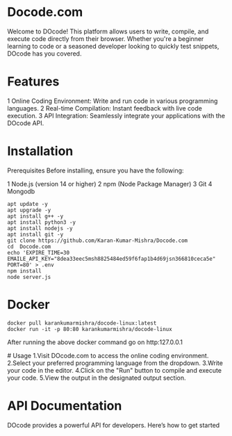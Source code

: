 # Docode.com

Welcome to DOcode! This platform allows users to write, compile, and execute code directly from their browser. Whether you're a beginner learning to code or a seasoned developer looking to quickly test snippets, DOcode has you covered.

# Features
1 Online Coding Environment: Write and run code in various programming languages.
2 Real-time Compilation: Instant feedback with live code execution.
3 API Integration: Seamlessly integrate your applications with the DOcode API.

# Installation
Prerequisites
Before installing, ensure you have the following:

1 Node.js (version 14 or higher)
2 npm (Node Package Manager)
3 Git
4 Mongodb

```
apt update -y
apt upgrade -y
apt install g++ -y
apt install python3 -y
apt install nodejs -y
apt install git -y
git clone https://github.com/Karan-Kumar-Mishra/Docode.com
cd  Docode.com
echo 'EXPIRE_TIME=30
EMAILE_API_KEY="8dea33eec5msh8825484ed59f6fap1b4d69jsn366810ceca5e"
PORT=80' > .env
npm install 
node server.js
```

# Docker 
```
docker pull karankumarmishra/docode-linux:latest
docker run -it -p 80:80 karankumarmishra/docode-linux
```
<p>After running the above docker command go on http:127.0.0.1 </p>
# Usage
1.Visit DOcode.com to access the online coding environment.
2.Select your preferred programming language from the dropdown.
3.Write your code in the editor.
4.Click on the "Run" button to compile and execute your code.
5.View the output in the designated output section.

# API Documentation
DOcode provides a powerful API for developers. Here’s how to get started
